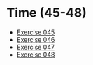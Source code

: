 # Time (45-48)

* [Exercise 045](045/README.md)
* [Exercise 046](046/README.md)
* [Exercise 047](047/README.md)
* [Exercise 048](048/README.md)